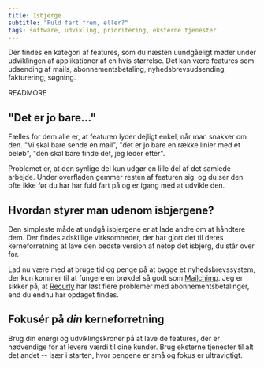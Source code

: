 ```yaml
---
title: Isbjerge
subtitle: "Fuld fart frem, eller?"
tags: software, udvikling, prioritering, eksterne tjenester
---
```

Der findes en kategori af features, som du næsten uundgåeligt møder under udviklingen af applikationer af en hvis størrelse. Det kan være features som udsending af mails, abonnementsbetaling, nyhedsbrevsudsending, fakturering, søgning.

READMORE

## "Det er jo bare..."

Fælles for dem alle er, at featuren lyder dejligt enkel, når man snakker om den. "Vi skal bare sende en mail", "det er jo bare en række linier med et beløb", "den skal bare finde det, jeg leder efter".

Problemet er, at den synlige del kun udgør en lille del af det samlede arbejde. Under overfladen gemmer resten af featuren sig, og du ser den ofte ikke før du har har fuld fart på og er igang med at udvikle den.

## Hvordan styrer man udenom isbjergene?

Den simpleste måde at undgå isbjergene er at lade andre om at håndtere dem. Der findes adskillige virksomheder, der har gjort det til deres kerneforretning at lave den bedste version af netop det isbjerg, du står over for.

Lad nu være med at bruge tid og penge på at bygge et nyhedsbrevssystem, der kun kommer til at fungere en brøkdel så godt som [Mailchimp](http://mailchimp.com/). Jeg er sikker på, at [Recurly](http://recurly.com/) har løst flere problemer med abonnementsbetalinger, end du endnu har opdaget findes.

## Fokusér på _din_ kerneforretning

Brug din energi og udviklingskroner på at lave de features, der er nødvendige for at levere værdi til dine kunder. Brug eksterne tjenester til alt det andet -- især i starten, hvor pengene er små og fokus er ultravigtigt.
